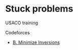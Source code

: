 # Stuck problems

USACO training

Codeforces

- [B. Minimize Inversions](https://codeforces.com/problemset/problem/1918/B)
